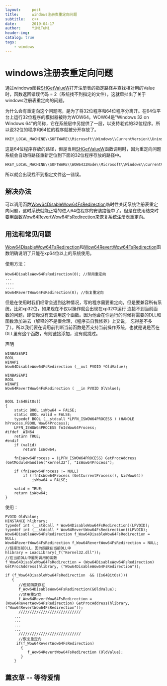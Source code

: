 ```yaml
---
layout:     post
title:      windows注册表重定向问题
subtitle:   c++
date:       2019-04-17
author:     YiMiTuMi
header-img: 
catalog: true
tags:
    - windows
---
```

# windows注册表重定向问题

通过windows函数[SHGetValueW](https://docs.microsoft.com/zh-cn/windows/desktop/api/shlwapi/nf-shlwapi-shgetvaluew)打开注册表的指定路径并查找相对用的Value时，函数返回错误代码 = 2（系统找不到指定的文件），这就牵扯出了关于windows注册表重定向的问题。

为什么会有重定向这个问题呢，是为了将32位程序和64位程序分离开。在64位平台上运行32位程序的模拟器被称为WOW64。WOW64是"Windows 32 on Windows 64"的简称，它在系统层中另提供了一层，以支持老式的32位程序。所以说32位的程序和64位的程序就被分开存放了。

	HKEY_LOCAL_MACHINE\\SOFTWARE\\Microsoft\\Windows\\CurrentVersion\\Uninstall

这是64位程序存放的路径，但是当用[SHGetValueW](https://docs.microsoft.com/zh-cn/windows/desktop/api/shlwapi/nf-shlwapi-shgetvaluew)函数调用时，因为重定向问题系统会自动将路径重新定位到下面的32位程序存放的路径中。

	HKEY_LOCAL_MACHINE\\SOFTWARE\\WOW6432Node\\Microsoft\\Windows\\CurrentVersion\\Uninstall

所以就会出现找不到指定文件这一错误。

## 解决办法

可以调用函数[Wow64DisableWow64FsRedirection](https://msdn.microsoft.com/zh-cn/library/aa365743)临时性关闭系统注册表重定向问题，这时系统就能正常的进入64位程序的安装路径中了。但是在使用结束时要用函数[Wow64RevertWow64FsRedirection](https://msdn.microsoft.com/en-us/library/windows/desktop/aa365745(v=vs.85).aspx)来恢复系统注册表重定向。

## 用法和常见问题

[Wow64DisableWow64FsRedirection](https://msdn.microsoft.com/zh-cn/library/aa365743)和[Wow64RevertWow64FsRedirection](https://msdn.microsoft.com/en-us/library/windows/desktop/aa365745(v=vs.85).aspx)函数明确说明了只能在xp64位以上的系统使用。

使用方法：

	Wow64DisableWow64FsRedirection(0); //禁用重定向
	...
	....
	....
	Wow64RevertWow64FsRedirection(0); //恢复重定向


但是在使用时我们经常会遇到这种情况，写的程序需要重定向，但是要兼容所有系统，比如xp32位，如果现在不仅以操作就会出现在xp32中运行
连接不到当前函数的问题，即使你没有去调用这个函数。因为他会在你运行的时候将需要的DLL和函数添加进去（解释的不是很合理，《程序员自我修养》上又说，
忘得差不多了）。所以我们要在调用前判断当前函数是否支持当前操作系统，也就是说是否在DLL里有这个函数，有则链接添加，没有就跳过。

声明

	WINBASEAPI
	BOOL
	WINAPI
	Wow64DisableWow64FsRedirection (__out PVOID *OldValue);

	WINBASEAPI
	BOOL
	WINAPI
	Wow64RevertWow64FsRedirection ( __in PVOID OlValue);


	BOOL Is64BitOs()
	{
		static BOOL isWow64 = FALSE;
		static BOOL valid = FALSE;
		typedef BOOL (__stdcall *LPFN_ISWOW64PROCESS ) (HANDLE hProcess,PBOOL Wow64Process);
		LPFN_ISWOW64PROCESS fnIsWow64Process;
	#ifdef _WIN64
		return TRUE;
	#endif
		if (valid)
			return isWow64;

		fnIsWow64Process = (LPFN_ISWOW64PROCESS) GetProcAddress (GetModuleHandleA("kernel32"), "IsWow64Process");

		if (fnIsWow64Process != NULL)
			if (!fnIsWow64Process (GetCurrentProcess(), &isWow64))
				isWow64 = FALSE;

		valid = TRUE;
		return isWow64;
	}
	
使用：

	PVOID OldValue; 
	HINSTANCE hlibrary; 
	typedef int (__stdcall * Wow64DisableWow64FsRedirection)(LPVOID); 
	typedef int (__stdcall * Wow64RevertWow64FsRedirection)(LPVOID); 
	Wow64DisableWow64FsRedirection f_Wow64DisableWow64FsRedirection = NULL; 
	Wow64RevertWow64FsRedirection f_Wow64RevertWow64FsRedirection = NULL; 
	//链接当前DLL，因为函数在当前DLL中
	hlibrary = LoadLibrary(_T("Kernel32.dll"));
	//在当前DLL中遍历调用的函数
	f_Wow64DisableWow64FsRedirection = (Wow64DisableWow64FsRedirection) GetProcAddress(hlibrary, ("Wow64DisableWow64FsRedirection")); 
	
	if (f_Wow64DisableWow64FsRedirection  && (Is64BitOs()))
	   {
	      //但前函数存在
	      f_Wow64DisableWow64FsRedirection(&OldValue);
	      //禁用重定向
	      f_Wow64RevertWow64FsRedirection = (Wow64RevertWow64FsRedirection) GetProcAddress(hlibrary, ("Wow64RevertWow64FsRedirection")); 
	      ////////////////////////////
		...
		...
		...
		...
	      ////////////////////////////
	      //恢复重定向
	     if(f_Wow64RevertWow64FsRedirection)
	       {
	          f_Wow64RevertWow64FsRedirection (OldValue);
	       } 
	    }
	    
	    

## 薰衣草 -- 等待爱情



